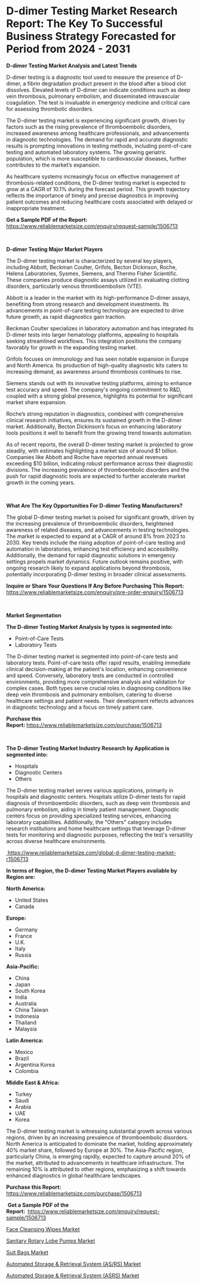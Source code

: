 <p><h1>D-dimer Testing Market Research Report: The Key To Successful Business Strategy Forecasted for Period from 2024 - 2031</h1></p><p><strong>D-dimer Testing Market Analysis and Latest Trends</strong></p>
<p><p>D-dimer testing is a diagnostic tool used to measure the presence of D-dimer, a fibrin degradation product present in the blood after a blood clot dissolves. Elevated levels of D-dimer can indicate conditions such as deep vein thrombosis, pulmonary embolism, and disseminated intravascular coagulation. The test is invaluable in emergency medicine and critical care for assessing thrombotic disorders.</p><p>The D-dimer testing market is experiencing significant growth, driven by factors such as the rising prevalence of thromboembolic disorders, increased awareness among healthcare professionals, and advancements in diagnostic technologies. The demand for rapid and accurate diagnostic results is prompting innovations in testing methods, including point-of-care testing and automated laboratory systems. The growing geriatric population, which is more susceptible to cardiovascular diseases, further contributes to the market’s expansion.</p><p>As healthcare systems increasingly focus on effective management of thrombosis-related conditions, the D-dimer testing market is expected to grow at a CAGR of 10.1% during the forecast period. This growth trajectory reflects the importance of timely and precise diagnostics in improving patient outcomes and reducing healthcare costs associated with delayed or inappropriate treatment.</p></p>
<p><strong>Get a Sample PDF of the Report:&nbsp;</strong> <a href="https://www.reliablemarketsize.com/enquiry/request-sample/1506713">https://www.reliablemarketsize.com/enquiry/request-sample/1506713</a></p>
<p>&nbsp;</p>
<p><strong>D-dimer Testing Major Market Players</strong></p>
<p><p>The D-dimer testing market is characterized by several key players, including Abbott, Beckman Coulter, Grifols, Becton Dickinson, Roche, Helena Laboratories, Sysmex, Siemens, and Thermo Fisher Scientific. These companies produce diagnostic assays utilized in evaluating clotting disorders, particularly venous thromboembolism (VTE).</p><p>Abbott is a leader in the market with its high-performance D-dimer assays, benefiting from strong research and development investments. Its advancements in point-of-care testing technology are expected to drive future growth, as rapid diagnostics gain traction.</p><p>Beckman Coulter specializes in laboratory automation and has integrated its D-dimer tests into larger hematology platforms, appealing to hospitals seeking streamlined workflows. This integration positions the company favorably for growth in the expanding testing market.</p><p>Grifols focuses on immunology and has seen notable expansion in Europe and North America. Its production of high-quality diagnostic kits caters to increasing demand, as awareness around thrombosis continues to rise.</p><p>Siemens stands out with its innovative testing platforms, aiming to enhance test accuracy and speed. The company's ongoing commitment to R&D, coupled with a strong global presence, highlights its potential for significant market share expansion.</p><p>Roche’s strong reputation in diagnostics, combined with comprehensive clinical research initiatives, ensures its sustained growth in the D-dimer market. Additionally, Becton Dickinson’s focus on enhancing laboratory tools positions it well to benefit from the growing trend towards automation.</p><p>As of recent reports, the overall D-dimer testing market is projected to grow steadily, with estimates highlighting a market size of around $1 billion. Companies like Abbott and Roche have reported annual revenues exceeding $10 billion, indicating robust performance across their diagnostic divisions. The increasing prevalence of thromboembolic disorders and the push for rapid diagnostic tools are expected to further accelerate market growth in the coming years.</p></p>
<p>&nbsp;</p>
<p><strong>What Are The Key Opportunities For D-dimer Testing Manufacturers?</strong></p>
<p><p>The global D-dimer testing market is poised for significant growth, driven by the increasing prevalence of thromboembolic disorders, heightened awareness of related diseases, and advancements in testing technologies. The market is expected to expand at a CAGR of around 8% from 2023 to 2030. Key trends include the rising adoption of point-of-care testing and automation in laboratories, enhancing test efficiency and accessibility. Additionally, the demand for rapid diagnostic solutions in emergency settings propels market dynamics. Future outlook remains positive, with ongoing research likely to expand applications beyond thrombosis, potentially incorporating D-dimer testing in broader clinical assessments.</p></p>
<p><strong>Inquire or Share Your Questions If Any Before Purchasing This Report:</strong> <a href="https://www.reliablemarketsize.com/enquiry/pre-order-enquiry/1506713">https://www.reliablemarketsize.com/enquiry/pre-order-enquiry/1506713</a></p>
<p>&nbsp;</p>
<p><strong>Market Segmentation</strong></p>
<p><strong>The D-dimer Testing Market Analysis by types is segmented into:</strong></p>
<p><ul><li>Point-of-Care Tests</li><li>Laboratory Tests</li></ul></p>
<p><p>The D-dimer testing market is segmented into point-of-care tests and laboratory tests. Point-of-care tests offer rapid results, enabling immediate clinical decision-making at the patient's location, enhancing convenience and speed. Conversely, laboratory tests are conducted in controlled environments, providing more comprehensive analysis and validation for complex cases. Both types serve crucial roles in diagnosing conditions like deep vein thrombosis and pulmonary embolism, catering to diverse healthcare settings and patient needs. Their development reflects advances in diagnostic technology and a focus on timely patient care.</p></p>
<p><strong>Purchase this Report:&nbsp;</strong><a href="https://www.reliablemarketsize.com/purchase/1506713">https://www.reliablemarketsize.com/purchase/1506713</a></p>
<p>&nbsp;</p>
<p><strong>The D-dimer Testing Market Industry Research by Application is segmented into:</strong></p>
<p><ul><li>Hospitals</li><li>Diagnostic Centers</li><li>Others</li></ul></p>
<p><p>The D-dimer testing market serves various applications, primarily in hospitals and diagnostic centers. Hospitals utilize D-dimer tests for rapid diagnosis of thromboembolic disorders, such as deep vein thrombosis and pulmonary embolism, aiding in timely patient management. Diagnostic centers focus on providing specialized testing services, enhancing laboratory capabilities. Additionally, the "Others" category includes research institutions and home healthcare settings that leverage D-dimer tests for monitoring and diagnostic purposes, reflecting the test's versatility across diverse healthcare environments.</p></p>
<p><a href="https://www.reliablemarketsize.com/global-d-dimer-testing-market-r1506713">&nbsp;https://www.reliablemarketsize.com/global-d-dimer-testing-market-r1506713</a></p>
<p><strong>In terms of Region, the D-dimer Testing Market Players available by Region are:</strong></p>
<p>
    <p> <strong> North America: </strong>
        <ul>
            <li>United States</li>
            <li>Canada</li>
        </ul>
        </p> 
    <p> <strong> Europe: </strong>
        <ul>
            <li>Germany</li>
            <li>France</li>
            <li>U.K.</li>
            <li>Italy</li>
            <li>Russia</li>
        </ul>
        </p> 
    <p> <strong> Asia-Pacific: </strong>
        <ul>
            <li>China</li>
            <li>Japan</li>
            <li>South Korea</li>
            <li>India</li>
            <li>Australia</li>
            <li>China Taiwan</li>
            <li>Indonesia</li>
            <li>Thailand</li>
            <li>Malaysia</li>
        </ul>
        </p> 
    <p> <strong> Latin America: </strong>
        <ul>
            <li>Mexico</li>
            <li>Brazil</li>
            <li>Argentina Korea</li>
            <li>Colombia</li>
        </ul>
        </p> 
    <p> <strong> Middle East & Africa: </strong>
        <ul>
            <li>Turkey</li>
            <li>Saudi</li>
            <li>Arabia</li>
            <li>UAE</li>
            <li>Korea</li>
        </ul>
    </p>
    </p>
<p><p>The D-dimer testing market is witnessing substantial growth across various regions, driven by an increasing prevalence of thromboembolic disorders. North America is anticipated to dominate the market, holding approximately 40% market share, followed by Europe at 30%. The Asia-Pacific region, particularly China, is emerging rapidly, expected to capture around 20% of the market, attributed to advancements in healthcare infrastructure. The remaining 10% is attributed to other regions, emphasizing a shift towards enhanced diagnostics in global healthcare landscapes.</p></p>
<p><strong>Purchase this Report: </strong><a href="https://www.reliablemarketsize.com/purchase/1506713">https://www.reliablemarketsize.com/purchase/1506713</a></p>
<p>&nbsp;<strong>Get a Sample PDF of the Report:&nbsp;&nbsp;</strong><a href="https://www.reliablemarketsize.com/enquiry/request-sample/1506713">https://www.reliablemarketsize.com/enquiry/request-sample/1506713</a></p>
<p><strong></strong></p>
<p><p><a href="https://issuu.com/reportprime-2/docs/face-cleansing-wipes-market-size-20_396dc47c063323">Face Cleansing Wipes Market</a></p><p><a href="https://www.linkedin.com/pulse/how-sanitary-rotary-lobe-pumps-market-evolved-key-trends-regional-u4udf?trackingId=8YaJ7jvwSGmCKCTsPXh2XA%3D%3D">Sanitary Rotary Lobe Pumps Market</a></p><p><a href="https://issuu.com/reportprime-2/docs/suit-bags-market-size-2030.pptx_c2a589151c2285">Suit Bags Market</a></p><p><a href="https://medium.com/@albanodra2000/what-are-the-growth-opportunities-and-challenges-in-the-automated-storage-retrieval-system-0637733bb300">Automated Storage & Retrieval System (AS/RS) Market</a></p><p><a href="https://medium.com/@albanodra2000/automated-storage-retrieval-system-asrs-market-forecasts-market-trends-and-impact-analysis-a1b889be1d65">Automated Storage & Retrieval System (ASRS) Market</a></p></p>